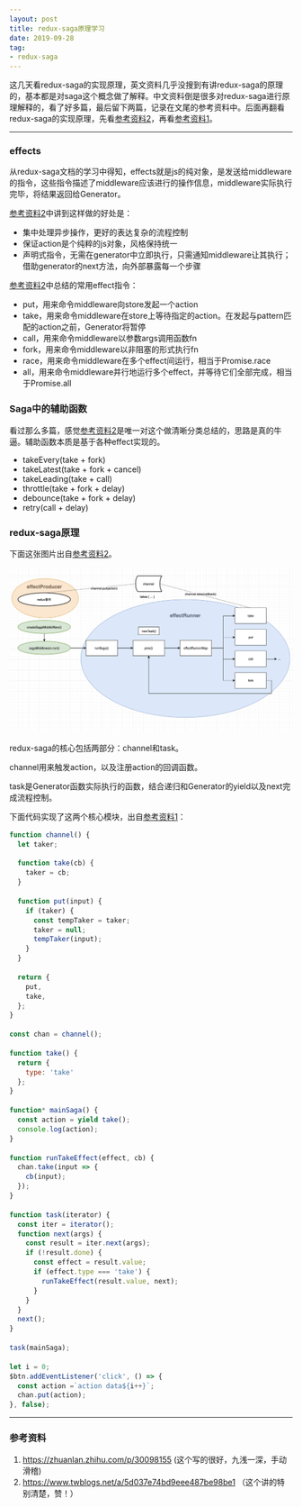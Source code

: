 ```yaml
---
layout: post
title: redux-saga原理学习
date: 2019-09-28
tag: 
- redux-saga
---
```

这几天看redux-saga的实现原理，英文资料几乎没搜到有讲redux-saga的原理的，基本都是对saga这个概念做了解释。中文资料倒是很多对redux-saga进行原理解释的，看了好多篇，最后留下两篇，记录在文尾的参考资料中。后面再翻看redux-saga的实现原理，先看[参考资料2](https://www.twblogs.net/a/5d037e74bd9eee487be98be1)，再看[参考资料1](https://zhuanlan.zhihu.com/p/30098155)。

<!-- more -->

---

### effects

从redux-saga文档的学习中得知，effects就是js的纯对象，是发送给middleware的指令，这些指令描述了middleware应该进行的操作信息，middleware实际执行完毕，将结果返回给Generator。

[参考资料2](https://www.twblogs.net/a/5d037e74bd9eee487be98be1)中讲到这样做的好处是：

  - 集中处理异步操作，更好的表达复杂的流程控制
  - 保证action是个纯粹的js对象，风格保持统一
  - 声明式指令，无需在generator中立即执行，只需通知middleware让其执行；借助generator的next方法，向外部暴露每一个步骤

[参考资料2](https://www.twblogs.net/a/5d037e74bd9eee487be98be1)中总结的常用effect指令：

  - put，用来命令middleware向store发起一个action
  - take，用来命令middleware在store上等待指定的action。在发起与pattern匹配的action之前，Generator将暂停
  - call，用来命令middleware以参数args调用函数fn
  - fork，用来命令middleware以非阻塞的形式执行fn
  - race，用来命令middleware在多个effect间运行，相当于Promise.race
  - all，用来命令middleware并行地运行多个effect，并等待它们全部完成，相当于Promise.all

### Saga中的辅助函数

看过那么多篇，感觉[参考资料2](https://www.twblogs.net/a/5d037e74bd9eee487be98be1)是唯一对这个做清晰分类总结的，思路是真的牛逼。辅助函数本质是基于各种effect实现的。

  - takeEvery(take + fork)
  - takeLatest(take + fork + cancel)
  - takeLeading(take + call)
  - throttle(take + fork + delay)
  - debounce(take + fork + delay)
  - retry(call + delay)

### redux-saga原理

下面这张图片出自[参考资料2](https://www.twblogs.net/a/5d037e74bd9eee487be98be1)。

![redux-saga原理](/images/redux_saga/redux-saga-mechanism.png)

redux-saga的核心包括两部分：channel和task。

channel用来触发action，以及注册action的回调函数。

task是Generator函数实际执行的函数，结合递归和Generator的yield以及next完成流程控制。

下面代码实现了这两个核心模块，出自[参考资料1](https://zhuanlan.zhihu.com/p/30098155)：

```js
function channel() {
  let taker;

  function take(cb) {
    taker = cb;
  }

  function put(input) {
    if (taker) {
      const tempTaker = taker;
      taker = null;
      tempTaker(input);
    }
  }

  return {
    put,
    take,
  };
}

const chan = channel();

function take() {
  return {
    type: 'take'
  };
}

function* mainSaga() {
  const action = yield take();
  console.log(action);
}

function runTakeEffect(effect, cb) {
  chan.take(input => {
    cb(input);
  });
}

function task(iterator) {
  const iter = iterator();
  function next(args) {
    const result = iter.next(args);
    if (!result.done) {
      const effect = result.value;
      if (effect.type === 'take') {
        runTakeEffect(result.value, next);
      }
    }
  }
  next();
}

task(mainSaga);

let i = 0;
$btn.addEventListener('click', () => {
  const action =`action data${i++}`;
  chan.put(action);
}, false);

```

---
### 参考资料

1. https://zhuanlan.zhihu.com/p/30098155 (这个写的很好，九浅一深，手动滑稽)
2. https://www.twblogs.net/a/5d037e74bd9eee487be98be1 （这个讲的特别清楚，赞！）